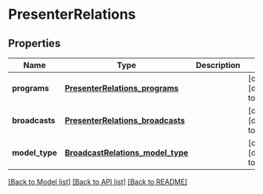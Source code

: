 # PresenterRelations

## Properties
Name | Type | Description | Notes
------------ | ------------- | ------------- | -------------
**programs** | [**PresenterRelations_programs**](PresenterRelations_programs.md) |  | [optional] [default to null]
**broadcasts** | [**PresenterRelations_broadcasts**](PresenterRelations_broadcasts.md) |  | [optional] [default to null]
**model_type** | [**BroadcastRelations_model_type**](BroadcastRelations_model_type.md) |  | [optional] [default to null]

[[Back to Model list]](../README.md#documentation-for-models) [[Back to API list]](../README.md#documentation-for-api-endpoints) [[Back to README]](../README.md)


